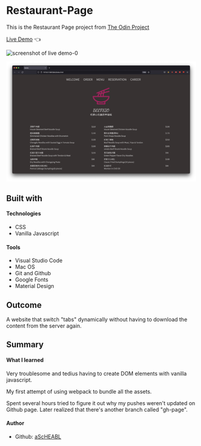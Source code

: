 # Restaurant-Page <br>

This is the Restaurant Page project from [The Odin Project](https://www.theodinproject.com/lessons/node-path-javascript-restaurant-page) <br>

[Live Demo](https://ascheabl.github.io/Restaurant-Page/) 👈 <br>

![screenshot of live demo-0](./resources/images/Screen%20Shot%202022-08-03%20at%2011.17.13%20AM.png) <br>

![screenshot of live demo-1](./resources/images/Screen%20Shot%202022-08-10%20at%202.34.07%20AM.png) <br>

## Built with <br>

#### Technologies

- CSS <br>
- Vanilla Javascript <br>

#### Tools <br>

- Visual Studio Code <br>
- Mac OS <br>
- Git and Github <br>
- Google Fonts <br>
- Material Design <br>
## Outcome <br>

A website that switch "tabs" dynamically without having to download the content from the server again. <br>

## Summary <br>

#### What I learned <br>

Very troublesome and tedius having to create DOM elements with vanilla javascript.<br>

My first attempt of using webpack to bundle all the assets. <br>

Spent several hours tried to figure it out why my pushes weren't updated on Github page. Later realized that there's another branch called "gh-page".

#### Author <br>

- Github: [aScHEABL](https://github.com/aScHEABL)